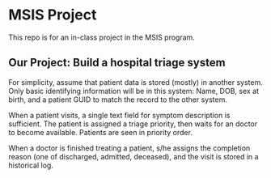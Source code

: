 # MSIS Project
This repo is for an in-class project in the MSIS program.

## Our Project: Build a hospital triage system

For simplicity, assume that patient data is stored (mostly) in another system.
Only basic identifying information will be in this system: Name, DOB, sex at
birth, and a patient GUID to match the record to the other system.

When a patient visits, a single text field for symptom description is
sufficient. The patient is assigned a triage priority, then waits for an
doctor to become available. Patients are seen in priority order.

When a doctor is finished treating a patient, s/he assigns the completion reason
(one of discharged, admitted, deceased), and the visit is stored in a
historical log.
